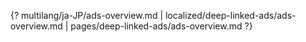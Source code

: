{? multilang/ja-JP/ads-overview.md | localized/deep-linked-ads/ads-overview.md | pages/deep-linked-ads/ads-overview.md ?}
